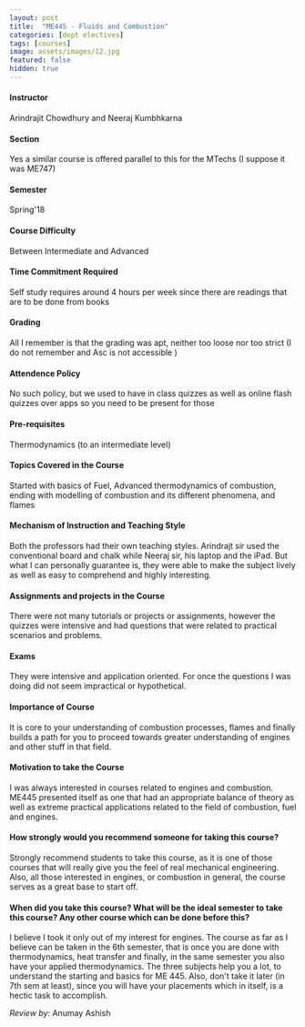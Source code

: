 ```yaml
---
layout: post
title:  "ME445 - Fluids and Combustion"
categories: [dept electives]
tags: [courses]
image: assets/images/12.jpg
featured: false
hidden: true
---
```


#### Instructor
Arindrajit Chowdhury and Neeraj Kumbhkarna

#### Section
Yes a similar course is offered parallel to this for the MTechs (I suppose it was ME747)

#### Semester
Spring'18

#### Course Difficulty
Between Intermediate and Advanced

#### Time Commitment Required
Self study requires around 4 hours per week since there are readings that are to be done from books

#### Grading
All I remember is that the grading was apt, neither too loose nor too strict (I do not remember and Asc is not accessible )

#### Attendence Policy
No such policy, but we used to have in class quizzes as well as online flash quizzes over apps so you need to be present for those 

#### Pre-requisites
Thermodynamics (to an intermediate level) 

#### Topics Covered in the Course
Started with basics of Fuel, Advanced thermodynamics of combustion, ending with modelling of combustion and its different phenomena, and flames

#### Mechanism of Instruction and Teaching Style
Both the professors had their own teaching styles. Arindrajt sir used the conventional board and chalk while Neeraj sir, his laptop and the iPad. But what I can personally guarantee is, they were able to make the subject lively as well as easy to comprehend and highly interesting.

#### Assignments and projects in the Course
There were not many tutorials or projects or assignments, however the quizzes were intensive and had questions that were related to practical scenarios and problems.

#### Exams
They were intensive and application oriented. For once the questions I was doing did not seem impractical or hypothetical.

#### Importance of Course
It is core to your understanding of combustion processes, flames and finally builds a path for you to proceed towards greater understanding of engines and other stuff in that field.

#### Motivation to take the Course
I was always interested in courses related to engines and combustion. ME445 presented itself as one that had an appropriate balance of theory as well as extreme practical applications related to the field of combustion, fuel and engines.

#### How strongly would you recommend someone for taking this course?
Strongly recommend students to take this course, as it is one of those courses that will really give you the feel of real mechanical engineering. Also, all those interested in engines, or combustion in general, the course serves as a great base to start off.

#### When did you take this course? What will be the ideal semester to take this course? Any other course which can be done before this?
I believe I took it only out of my interest for engines. The course as far as I believe can be taken in the 6th semester, that is once you are done with thermodynamics, heat transfer and finally, in the same semester you also have your applied thermodynamics. The three subjects help you a lot, to understand the starting and basics for ME 445. Also, don't take it later (in 7th sem at least), since you will have your placements which in itself, is a hectic task to accomplish.

*Review by:* Anumay Ashish
